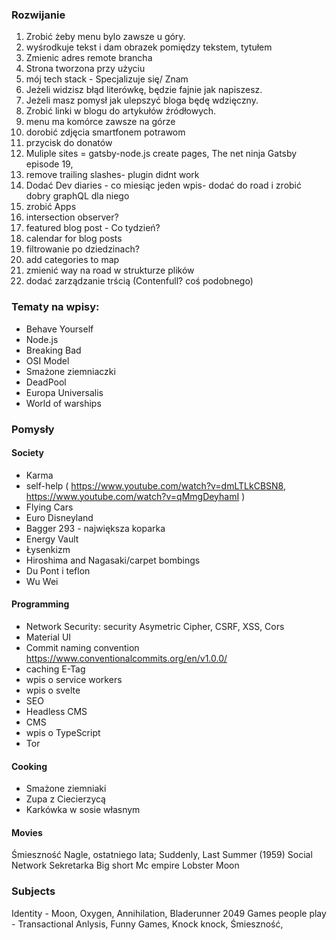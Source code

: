 ### Rozwijanie

1. Zrobić żeby menu bylo zawsze u góry.
2. wyśrodkuje tekst i dam obrazek pomiędzy tekstem, tytułem
3. Zmienic adres remote brancha
4. Strona tworzona przy użyciu
5. mój tech stack - Specjalizuje się/ Znam
6. Jeżeli widzisz błąd literówkę, będzie fajnie jak napiszesz.
7. Jeżeli masz pomysł jak ulepszyć bloga będę wdzięczny.
8. Zrobić linki w blogu do artykułów źródłowych.
9. menu ma komórce zawsze na górze
10. dorobić zdjęcia smartfonem potrawom
11. przycisk do donatów
12. Muliple sites = gatsby-node.js create pages, The net ninja Gatsby episode 19,
13. remove trailing slashes- plugin didnt work
14. Dodać Dev diaries - co miesiąc jeden wpis- dodać do road i zrobić dobry graphQL dla niego
15. zrobić Apps
16. intersection observer?
17. featured blog post - Co tydzień?
18. calendar for blog posts
19. filtrowanie po dziedzinach?
20. add categories to map
21. zmienić way na road w strukturze plików
22. dodać zarządzanie trścią (Contenfull? coś podobnego)


### Tematy na wpisy:

- Behave Yourself
- Node.js
- Breaking Bad
- OSI Model
- Smażone ziemniaczki
- DeadPool
- Europa Universalis
- World of warships

### Pomysły

#### Society
- Karma
- self-help ( https://www.youtube.com/watch?v=dmLTLkCBSN8, https://www.youtube.com/watch?v=qMmgDeyhamI )
- Flying Cars
- Euro Disneyland
- Bagger 293 - największa koparka
- Energy Vault
- Łysenkizm
- Hiroshima and Nagasaki/carpet bombings
- Du Pont i teflon
- Wu Wei


#### Programming
- Network Security: security Asymetric Cipher, CSRF, XSS, Cors
- Material UI
- Commit naming convention https://www.conventionalcommits.org/en/v1.0.0/
- caching E-Tag
- wpis o service workers
- wpis o svelte
- SEO
- Headless CMS
- CMS
- wpis o TypeScript
- Tor


#### Cooking

- Smażone ziemniaki
- Zupa z Ciecierzycą
- Karkówka w sosie własnym

#### Movies
Śmieszność
Nagle, ostatniego lata; Suddenly, Last Summer (1959)
Social Network
Sekretarka
Big short
Mc empire
Lobster
Moon

### Subjects

Identity - Moon, Oxygen, Annihilation, Bladerunner 2049
Games people play - Transactional Anlysis, Funny Games, Knock knock, Śmieszność, 



